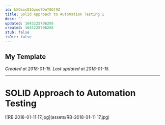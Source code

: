 ```yaml
---
id: kXOsxsQ1Gpmo7DnT0Of9Z
title: Solid Approach to Automation Testing 1
desc: ''
updated: 1645225706288
created: 1645225706288
stub: false
isDir: false
---
```

My Template
---

_Created at 2018-01-15._
_Last updated at 2018-01-15._




---

# SOLID Approach to Automation Testing


![RB 2018-01-11 17.jpg](assets/RB-2018-01-11 17.jpg)

